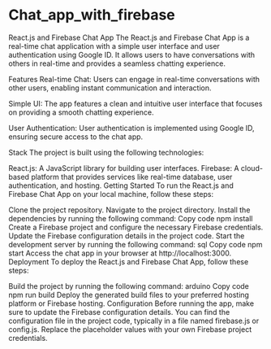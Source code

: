 
# Chat_app_with_firebase
React.js and Firebase Chat App
The React.js and Firebase Chat App is a real-time chat application with a simple user interface and user authentication using Google ID. It allows users to have conversations with others in real-time and provides a seamless chatting experience.

Features
Real-time Chat: Users can engage in real-time conversations with other users, enabling instant communication and interaction.

Simple UI: The app features a clean and intuitive user interface that focuses on providing a smooth chatting experience.

User Authentication: User authentication is implemented using Google ID, ensuring secure access to the chat app.

Stack
The project is built using the following technologies:

React.js: A JavaScript library for building user interfaces.
Firebase: A cloud-based platform that provides services like real-time database, user authentication, and hosting.
Getting Started
To run the React.js and Firebase Chat App on your local machine, follow these steps:

Clone the project repository.
Navigate to the project directory.
Install the dependencies by running the following command:
Copy code
npm install
Create a Firebase project and configure the necessary Firebase credentials.
Update the Firebase configuration details in the project code.
Start the development server by running the following command:
sql
Copy code
npm start
Access the chat app in your browser at http://localhost:3000.
Deployment
To deploy the React.js and Firebase Chat App, follow these steps:

Build the project by running the following command:
arduino
Copy code
npm run build
Deploy the generated build files to your preferred hosting platform or Firebase hosting.
Configuration
Before running the app, make sure to update the Firebase configuration details. You can find the configuration file in the project code, typically in a file named firebase.js or config.js. Replace the placeholder values with your own Firebase project credentials.
